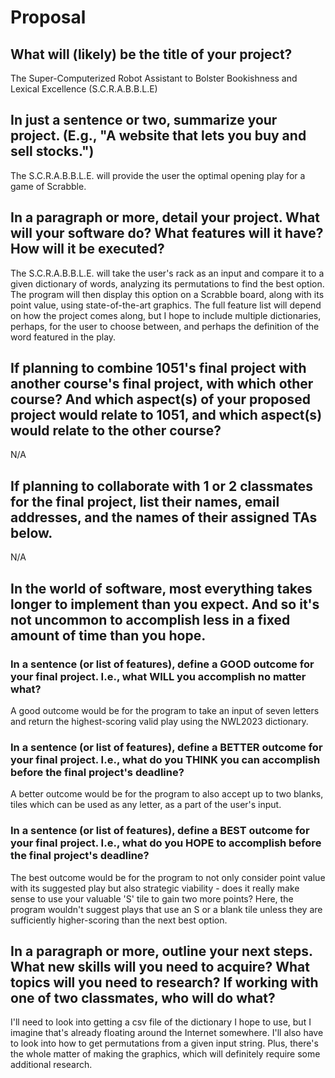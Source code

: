# Proposal

## What will (likely) be the title of your project?

The Super-Computerized Robot Assistant to Bolster Bookishness and Lexical Excellence (S.C.R.A.B.B.L.E)

## In just a sentence or two, summarize your project. (E.g., "A website that lets you buy and sell stocks.")

The S.C.R.A.B.B.L.E. will provide the user the optimal opening play for a game of Scrabble.

## In a paragraph or more, detail your project. What will your software do? What features will it have? How will it be executed?

The S.C.R.A.B.B.L.E. will take the user's rack as an input and compare it to a given dictionary of words, analyzing its permutations to find the best option. The program will then display this option on a Scrabble board, along with its point value, using state-of-the-art graphics. The full feature list will depend on how the project comes along, but I hope to include multiple dictionaries, perhaps, for the user to choose between, and perhaps the definition of the word featured in the play.

## If planning to combine 1051's final project with another course's final project, with which other course? And which aspect(s) of your proposed project would relate to 1051, and which aspect(s) would relate to the other course?

N/A

## If planning to collaborate with 1 or 2 classmates for the final project, list their names, email addresses, and the names of their assigned TAs below.

N/A

## In the world of software, most everything takes longer to implement than you expect. And so it's not uncommon to accomplish less in a fixed amount of time than you hope.

### In a sentence (or list of features), define a GOOD outcome for your final project. I.e., what WILL you accomplish no matter what?

A good outcome would be for the program to take an input of seven letters and return the highest-scoring valid play using the NWL2023 dictionary.

### In a sentence (or list of features), define a BETTER outcome for your final project. I.e., what do you THINK you can accomplish before the final project's deadline?

A better outcome would be for the program to also accept up to two blanks, tiles which can be used as any letter, as a part of the user's input.

### In a sentence (or list of features), define a BEST outcome for your final project. I.e., what do you HOPE to accomplish before the final project's deadline?

The best outcome would be for the program to not only consider point value with its suggested play but also strategic viability - does it really make sense to use your valuable 'S' tile to gain two more points? Here, the program wouldn't suggest plays that use an S or a blank tile unless they are sufficiently higher-scoring than the next best option.

## In a paragraph or more, outline your next steps. What new skills will you need to acquire? What topics will you need to research? If working with one of two classmates, who will do what?

I'll need to look into getting a csv file of the dictionary I hope to use, but I imagine that's already floating around the Internet somewhere. I'll also have to look into how to get permutations from a given input string. Plus, there's the whole matter of making the graphics, which will definitely require some additional research.
